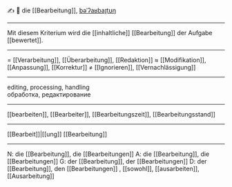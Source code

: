 ✍️ 🔴 die [[Bearbeitung]], [bəˈʔaʁbaɪ̯tʊŋ](https://youglish.com/pronounce/Bearbeitung/german)

---
Mit diesem Kriterium wird die [[inhaltliche]] [[Bearbeitung]] der Aufgabe [[bewertet]].

---
= [[Verarbeitung]], [[Überarbeitung]], [[Redaktion]]
≈ [[Modifikation]], [[Anpassung]], [[Korrektur]]
≠ [[Ignorieren]], [[Vernachlässigung]]

---
editing, processing, handling  
обработка, редактирование

---
[[bearbeiten]], [[Bearbeiter]], [[Bearbeitungszeit]], [[Bearbeitungsstand]]

---
[[Bearbeit]]|[[ung]]
[[Bearbeitung]]


---
N: die [[Bearbeitung]], die [[Bearbeitungen]]
A: die [[Bearbeitung]], die [[Bearbeitungen]]
G: der [[Bearbeitung]], der [[Bearbeitungen]]
D: der [[Bearbeitung]], den [[Bearbeitungen]]
, [[sowohl]], [[ausarbeiten]], [[Ausarbeitung]]